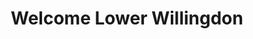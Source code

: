 ---
title: "Welcome Lower Willingdon"
url: /eastbourne/welcome-lower-willingdon/
shop: convenience
---